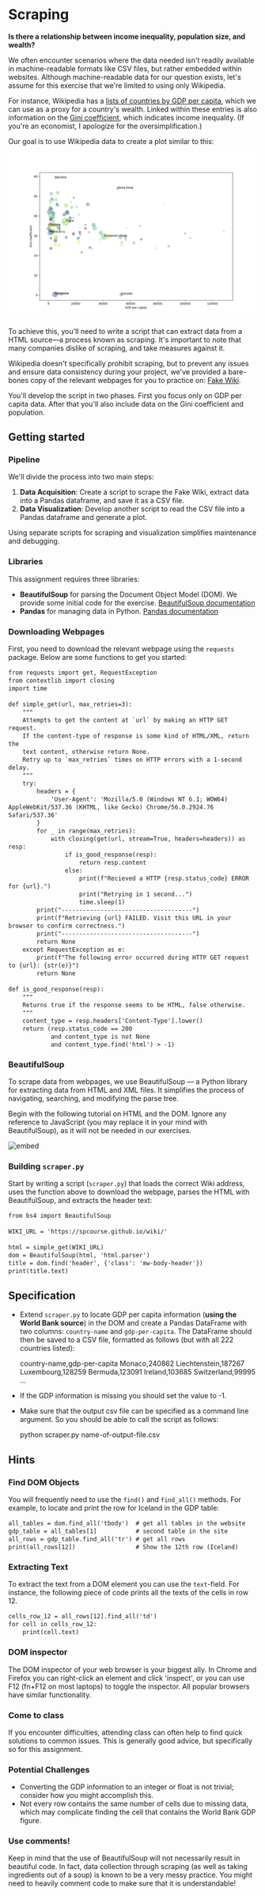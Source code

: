 # Scraping

**Is there a relationship between income inequality, population size, and wealth?**

We often encounter scenarios where the data needed isn't readily available in machine-readable formats like CSV files, but rather embedded within websites. Although machine-readable data for our question exists, let's assume for this exercise that we're limited to using only Wikipedia.

For instance, Wikipedia has a [lists of countries by GDP per capita](https://en.wikipedia.org/wiki/List_of_countries_by_GDP_(nominal)_per_capita), which we can use as a proxy for a country's wealth. Linked within these entries is also information on the [Gini coefficient](https://en.wikipedia.org/wiki/Gini_coefficient), which indicates income inequality. (If you're an economist, I apologize for the oversimplification.)

Our goal is to use Wikipedia data to create a plot similar to this:

![](final.png)

To achieve this, you'll need to write a script that can extract data from a HTML source—a process known as scraping. It's important to note that many companies dislike of scraping, and take measures against it.

Wikipedia doesn't specifically prohibit scraping, but to prevent any issues and ensure data consistency during your project, we've provided a bare-bones copy of the relevant webpages for you to practice on: [Fake Wiki](https://spcourse.github.io/wiki/).

You'll develop the script in two phases. First you focus only on GDP per capita data. After that you'll also include data on the Gini coefficient and population.

## Getting started

### Pipeline

We'll divide the process into two main steps:

1. **Data Acquisition**: Create a script to scrape the Fake Wiki, extract data into a Pandas dataframe, and save it as a CSV file.
2. **Data Visualization**: Develop another script to read the CSV file into a Pandas dataframe and generate a plot.

Using separate scripts for scraping and visualization simplifies maintenance and debugging.

### Libraries

This assignment requires three libraries:

- **BeautifulSoup** for parsing the Document Object Model (DOM). We provide some initial code for the exercise. [BeautifulSoup documentation](https://www.crummy.com/software/BeautifulSoup/bs4/doc/)
- **Pandas** for managing data in Python. [Pandas documentation](https://pandas.pydata.org/docs/)

### Downloading Webpages

First, you need to download the relevant webpage using the `requests` package. Below are some functions to get you started:

    from requests import get, RequestException
    from contextlib import closing
    import time

    def simple_get(url, max_retries=3):
        """
        Attempts to get the content at `url` by making an HTTP GET request.
        If the content-type of response is some kind of HTML/XML, return the
        text content, otherwise return None.
        Retry up to `max_retries` times on HTTP errors with a 1-second delay.
        """
        try:
            headers = {
                'User-Agent': 'Mozilla/5.0 (Windows NT 6.1; WOW64) AppleWebKit/537.36 (KHTML, like Gecko) Chrome/56.0.2924.76 Safari/537.36'
            }
            for _ in range(max_retries):
                with closing(get(url, stream=True, headers=headers)) as resp:
                    if is_good_response(resp):
                        return resp.content
                    else:
                        print(f"Recieved a HTTP {resp.status_code} ERROR for {url}.")
                        print("Retrying in 1 second...")
                        time.sleep(1)
            print("-------------------------------------")
            print(f"Retrieving {url} FAILED. Visit this URL in your browser to confirm correctness.")
            print("-------------------------------------")
            return None
        except RequestException as e:
            print(f"The following error occurred during HTTP GET request to {url}: {str(e)}")
            return None

    def is_good_response(resp):
        """
        Returns true if the response seems to be HTML, false otherwise.
        """
        content_type = resp.headers['Content-Type'].lower()
        return (resp.status_code == 200
                and content_type is not None
                and content_type.find('html') > -1)

### BeautifulSoup

To scrape data from webpages, we use BeautifulSoup — a Python library for extracting data from HTML and XML files. It simplifies the process of navigating, searching, and modifying the parse tree.

Begin with the following tutorial on HTML and the DOM. Ignore any reference to JavaScript (you may replace it in your mind with BeautifulSoup), as it will not be needed in our exercises.

![embed](https://www.youtube.com/embed/ng2o98k983k)

### Building `scraper.py`

Start by writing a script (`scraper.py`) that loads the correct Wiki address, uses the function above to download the webpage, parses the HTML with BeautifulSoup, and extracts the header text:

    from bs4 import BeautifulSoup

    WIKI_URL = 'https://spcourse.github.io/wiki/'

    html = simple_get(WIKI_URL)
    dom = BeautifulSoup(html, 'html.parser')
    title = dom.find('header', {'class': 'mw-body-header'})
    print(title.text)

## Specification

- Extend `scraper.py` to locate GDP per capita information (**using the World Bank source**) in the DOM and create a Pandas DataFrame with two columns: `country-name` and `gdp-per-capita`. The DataFrame should then be saved to a CSV file, formatted as follows (but with all 222 countries listed):

    country-name,gdp-per-capita
    Monaco,240862
    Liechtenstein,187267
    Luxembourg,128259
    Bermuda,123091
    Ireland,103685
    Switzerland,99995
    ...

- If the GDP information is missing you should set the value to -1.
- Make sure that the output csv file can be specified as a command line argument. So you should be able to call the script as follows:

    python scraper.py name-of-output-file.csv

## Hints

### Find DOM Objects

You will frequently need to use the `find()` and `find_all()` methods. For example, to locate and print the row for Iceland in the GDP table:

    all_tables = dom.find_all('tbody')  # get all tables in the website
    gdp_table = all_tables[1]           # second table in the site
    all_rows = gdp_table.find_all('tr') # get all rows
    print(all_rows[12])                 # Show the 12th row (Iceland)

### Extracting Text

To extract the text from a DOM element you can use the `text`-field. For instance, the following piece of code prints all the texts of the cells in row 12.

    cells_row_12 = all_rows[12].find_all('td')
    for cell in cells_row_12:
        print(cell.text)

### DOM inspector

The DOM inspector of your web browser is your biggest ally. In Chrome and Firefox you can right-click an element and click 'inspect', or you can use F12 (fn+F12 on most laptops) to toggle the inspector. All popular browsers have similar functionality.

### Come to class

If you encounter difficulties, attending class can often help to find quick solutions to common issues. This is generally good advice, but specifically so for this assignment.

### Potential Challenges

- Converting the GDP information to an integer or float is not trivial; consider how you might accomplish this.
- Not every row contains the same number of cells due to missing data, which may complicate finding the cell that contains the World Bank GDP figure.

### Use comments!

Keep in mind that the use of BeautifulSoup will not necessarily result in beautiful code. In fact, data collection through scraping (as well as taking ingredients out of a soup) is known to be a very messy practice. You might need to heavily comment code to make sure that it is understandable!

